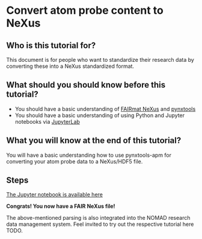 # Convert atom probe content to NeXus

## Who is this tutorial for?

This document is for people who want to standardize their research data by converting these into a NeXus standardized format.

## What should you should know before this tutorial?

- You should have a basic understanding of [FAIRmat NeXus](https://github.com/FAIRmat/nexus_definitions) and [pynxtools](https://github.com/FAIRmat/pynxtools)
- You should have a basic understanding of using Python and Jupyter notebooks via [JupyterLab](https://jupyter.org)

## What you will know at the end of this tutorial?

You will have a basic understanding how to use pynxtools-apm for converting your atom probe data to a NeXus/HDF5 file.

## Steps

[The Jupyter notebook is available here](https://github.com/FAIRmat-NFDI/pynxtools-apm/blob/main/examples/HowToCreateTutorial.ipynb)

**Congrats! You now have a FAIR NeXus file!**

The above-mentioned parsing is also integrated into the NOMAD research data management system.
Feel invited to try out the respective tutorial here TODO.
